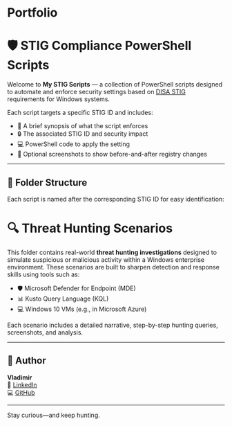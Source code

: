 # Portfolio

# 🛡️ STIG Compliance PowerShell Scripts

Welcome to **My STIG Scripts** — a collection of PowerShell scripts designed to automate and enforce security settings based on [DISA STIG](https://public.cyber.mil/stigs/) requirements for Windows systems.

Each script targets a specific STIG ID and includes:

- 📖 A brief synopsis of what the script enforces
- 🔒 The associated STIG ID and security impact
- 💻 PowerShell code to apply the setting
- 📸 Optional screenshots to show before-and-after registry changes

---

## 📁 Folder Structure

Each script is named after the corresponding STIG ID for easy identification:

# 🔍 Threat Hunting Scenarios

This folder contains real-world **threat hunting investigations** designed to simulate suspicious or malicious activity within a Windows enterprise environment. These scenarios are built to sharpen detection and response skills using tools such as:

- 🛡️ Microsoft Defender for Endpoint (MDE)
- 📊 Kusto Query Language (KQL)
- 💻 Windows 10 VMs (e.g., in Microsoft Azure)

Each scenario includes a detailed narrative, step-by-step hunting queries, screenshots, and analysis.

---

## 👤 Author

**Vladimir**  
🔗 [LinkedIn](https://www.linkedin.com/in/valexis/)  
💻 [GitHub](https://github.com/vladdyvlad)

---

Stay curious—and keep hunting.
